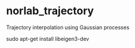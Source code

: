 # norlab_trajectory
Trajectory interpolation using Gaussian processes

sudo apt-get install libeigen3-dev
